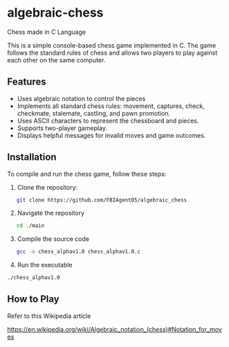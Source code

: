 # algebraic-chess
Chess made in C Language

This is a simple console-based chess game implemented in C. The game follows the standard rules of chess and allows two players to play against each other on the same computer.


## Features

- Uses algebraic notation to control the pieces
- Implements all standard chess rules: movement, captures, check, checkmate, stalemate, castling, and pawn promotion.
- Uses ASCII characters to represent the chessboard and pieces.
- Supports two-player gameplay.
- Displays helpful messages for invalid moves and game outcomes.


## Installation

To compile and run the chess game, follow these steps:

1. Clone the repository:

```bash
   git clone https://github.com/FBIAgent05/algebraic_chess
```

2. Navigate the repository

```bash
   cd ./main
```
3. Compile the source code

```bash
   gcc -o chess_alphav1.0 chess_alphav1.0.c
```

4. Run the executable
```bash
./chess_alphav1.0
```


  ## How to Play
  Refer to this Wikipedia article
  
  https://en.wikipedia.org/wiki/Algebraic_notation_(chess)#Notation_for_moves

